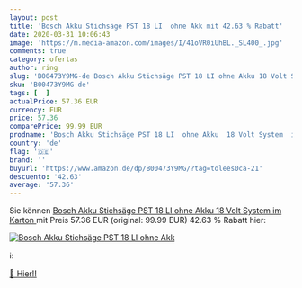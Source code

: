 ```yaml
---
layout: post
title: 'Bosch Akku Stichsäge PST 18 LI  ohne Akk mit 42.63 % Rabatt'
date: 2020-03-31 10:06:43
image: 'https://m.media-amazon.com/images/I/41oVR0iUhBL._SL400_.jpg'
comments: true
category: ofertas
author: ring
slug: 'B00473Y9MG-de Bosch Akku Stichsäge PST 18 LI ohne Akku 18 Volt System im...'
sku: 'B00473Y9MG-de'
tags: [  ]
actualPrice: 57.36 EUR
currency: EUR
price: 57.36
comparePrice: 99.99 EUR
prodname: 'Bosch Akku Stichsäge PST 18 LI  ohne Akku  18 Volt System  im Karton '
country: 'de'
flag: '🇩🇪'
brand: ''
buyurl: 'https://www.amazon.de/dp/B00473Y9MG/?tag=tolees0ca-21'
descuento: '42.63'
average: '57.36'
---
```


Sie können [Bosch Akku Stichsäge PST 18 LI  ohne Akku  18 Volt System  im Karton ](https://www.amazon.de/dp/B00473Y9MG/?tag=tolees0ca-21) mit Preis 57.36 EUR (original: 99.99 EUR) 42.63 % Rabatt hier:

[![Bosch Akku Stichsäge PST 18 LI  ohne Akk](https://m.media-amazon.com/images/I/41oVR0iUhBL._SL400_.jpg)](https://www.amazon.de/dp/B00473Y9MG/?tag=tolees0ca-21)

ℹ️:


[🛒 Hier!!](https://www.amazon.de/dp/B00473Y9MG/?tag=tolees0ca-21)

